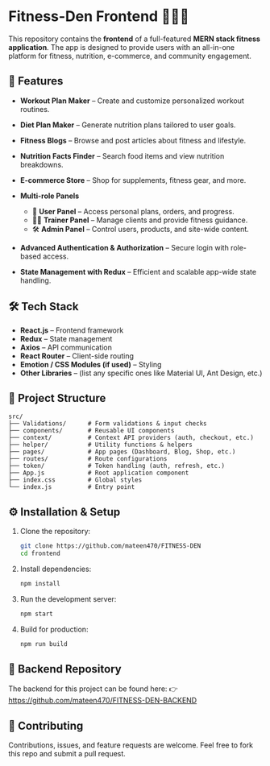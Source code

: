 # Fitness-Den Frontend 🏋️‍♂️🥗

This repository contains the **frontend** of a full-featured **MERN stack fitness application**. The app is designed to provide users with an all-in-one platform for fitness, nutrition, e-commerce, and community engagement.

## 🚀 Features

* **Workout Plan Maker** – Create and customize personalized workout routines.
* **Diet Plan Maker** – Generate nutrition plans tailored to user goals.
* **Fitness Blogs** – Browse and post articles about fitness and lifestyle.
* **Nutrition Facts Finder** – Search food items and view nutrition breakdowns.
* **E-commerce Store** – Shop for supplements, fitness gear, and more.
* **Multi-role Panels**

  * 👤 **User Panel** – Access personal plans, orders, and progress.
  * 🧑‍🏫 **Trainer Panel** – Manage clients and provide fitness guidance.
  * 🛠️ **Admin Panel** – Control users, products, and site-wide content.
* **Advanced Authentication & Authorization** – Secure login with role-based access.
* **State Management with Redux** – Efficient and scalable app-wide state handling.

## 🛠️ Tech Stack

* **React.js** – Frontend framework
* **Redux** – State management
* **Axios** – API communication
* **React Router** – Client-side routing
* **Emotion / CSS Modules (if used)** – Styling
* **Other Libraries** – (list any specific ones like Material UI, Ant Design, etc.)

## 📂 Project Structure

```
src/
├── Validations/      # Form validations & input checks
├── components/       # Reusable UI components
├── context/          # Context API providers (auth, checkout, etc.)
├── helper/           # Utility functions & helpers
├── pages/            # App pages (Dashboard, Blog, Shop, etc.)
├── routes/           # Route configurations
├── token/            # Token handling (auth, refresh, etc.)
├── App.js            # Root application component
├── index.css         # Global styles
└── index.js          # Entry point
```

## ⚙️ Installation & Setup

1. Clone the repository:

   ```bash
   git clone https://github.com/mateen470/FITNESS-DEN
   cd frontend
   ```

2. Install dependencies:

   ```bash
   npm install
   ```

3. Run the development server:

   ```bash
   npm start
   ```

4. Build for production:

   ```bash
   npm run build
   ```

## 🔗 Backend Repository

The backend for this project can be found here:
👉https://github.com/mateen470/FITNESS-DEN-BACKEND

## 🤝 Contributing

Contributions, issues, and feature requests are welcome.
Feel free to fork this repo and submit a pull request.
